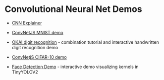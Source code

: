# Convolutional Neural Net Demos

* [CNN Explainer](https://poloclub.github.io/cnn-explainer/)

* [ConvNetJS MNIST demo](https://cs.stanford.edu/people/karpathy/convnetjs/demo/mnist.html)

* [OKAI digit recognition](https://okai.brown.edu/chapter0.html) - combination tutorial and interactive handwritten digit recognition demo

* [ConvNetjS CIFAR-10 demo](https://cs.stanford.edu/people/karpathy/convnetjs/demo/cifar10.html)

* [Face Detection Demo](https://www.cs.cmu.edu/~dst/FaceDemo) - interactive demo visualizing kernels in TinyYOLOV2